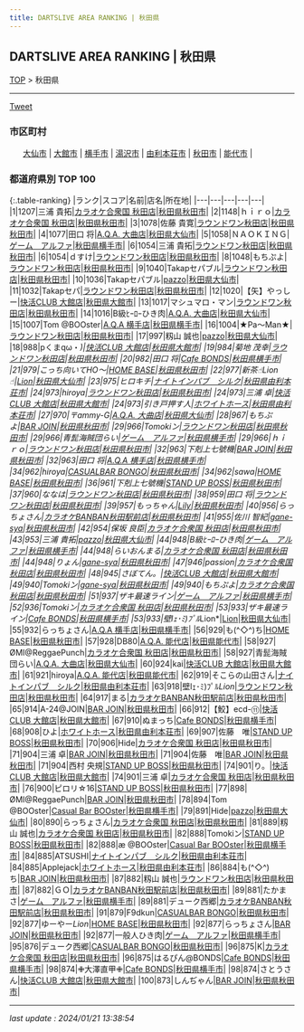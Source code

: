 ```yaml
---
title: DARTSLIVE AREA RANKING | 秋田県
---
```

## DARTSLIVE AREA RANKING | 秋田県

[TOP](/darts/rank/) > 秋田県

___

<a href="https://twitter.com/share?ref_src=twsrc%5Etfw" data-text="DARTSLIVE AREA RANKING | 秋田県" class="twitter-share-button" data-via="DARTSLIVE" data-hashtags="DARTSLIVE" data-related="DARTSLIVE" data-show-count="false">Tweet</a>

### 市区町村

<ul>
<li style="display: inline;"><a href="/darts/rank/秋田県/大仙市">大仙市</a> |</li>
<li style="display: inline;"><a href="/darts/rank/秋田県/大館市">大館市</a> |</li>
<li style="display: inline;"><a href="/darts/rank/秋田県/横手市">横手市</a> |</li>
<li style="display: inline;"><a href="/darts/rank/秋田県/湯沢市">湯沢市</a> |</li>
<li style="display: inline;"><a href="/darts/rank/秋田県/由利本荘市">由利本荘市</a> |</li>
<li style="display: inline;"><a href="/darts/rank/秋田県/秋田市">秋田市</a> |</li>
<li style="display: inline;"><a href="/darts/rank/秋田県/能代市">能代市</a> |</li>

</ul>

### 都道府県別 TOP 100

{:.table-ranking}
|ランク|スコア|名前|店名|所在地|
|---|---|---|---|---|
|1|1207|三浦 貴拓|<a href="https://search.dartslive.com/jp/shop/4d5922f09322e8d20d9b047a20a7ba1e">カラオケ合衆国 秋田店</a>|<a href="/darts/rank/秋田県/秋田市">秋田県秋田市</a>|
|2|1148|ｈｉｒｏ|<a href="https://search.dartslive.com/jp/shop/4d5922f09322e8d20d9b047a20a7ba1e">カラオケ合衆国 秋田店</a>|<a href="/darts/rank/秋田県/秋田市">秋田県秋田市</a>|
|3|1078|佐藤 貴寛|<a href="https://search.dartslive.com/jp/shop/35e12634c54c38430d9b047a20a7ba1e">ラウンドワン秋田店</a>|<a href="/darts/rank/秋田県/秋田市">秋田県秋田市</a>|
|4|1077|田口 将|<a href="https://search.dartslive.com/jp/shop/be585f5e0c2d9a460d9b047a20a7ba1e">A.Q.A. 大曲店</a>|<a href="/darts/rank/秋田県/大仙市">秋田県大仙市</a>|
|5|1058|ＮＡＯＫＩＮＧ|<a href="https://search.dartslive.com/jp/shop/e9ee3c854f8324d00d9b047a20a7ba1e">ゲーム　アルファ</a>|<a href="/darts/rank/秋田県/横手市">秋田県横手市</a>|
|6|1054|三浦 貴拓|<a href="https://search.dartslive.com/jp/shop/35e12634c54c38430d9b047a20a7ba1e">ラウンドワン秋田店</a>|<a href="/darts/rank/秋田県/秋田市">秋田県秋田市</a>|
|6|1054|ｄすけ|<a href="https://search.dartslive.com/jp/shop/35e12634c54c38430d9b047a20a7ba1e">ラウンドワン秋田店</a>|<a href="/darts/rank/秋田県/秋田市">秋田県秋田市</a>|
|8|1048|もちぷよ|<a href="https://search.dartslive.com/jp/shop/35e12634c54c38430d9b047a20a7ba1e">ラウンドワン秋田店</a>|<a href="/darts/rank/秋田県/秋田市">秋田県秋田市</a>|
|9|1040|Takapセパブル|<a href="https://search.dartslive.com/jp/shop/35e12634c54c38430d9b047a20a7ba1e">ラウンドワン秋田店</a>|<a href="/darts/rank/秋田県/秋田市">秋田県秋田市</a>|
|10|1036|Takapセパブル|<a href="https://search.dartslive.com/jp/shop/cbe863070d89cf9e0d9b047a20a7ba1e">pazzo</a>|<a href="/darts/rank/秋田県/大仙市">秋田県大仙市</a>|
|11|1032|Takapセパ|<a href="https://search.dartslive.com/jp/shop/35e12634c54c38430d9b047a20a7ba1e">ラウンドワン秋田店</a>|<a href="/darts/rank/秋田県/秋田市">秋田県秋田市</a>|
|12|1020|【矢】やっしー|<a href="https://search.dartslive.com/jp/shop/b586c4e40494577ca3f63593b5358cc4">快活CLUB 大館店</a>|<a href="/darts/rank/秋田県/大館市">秋田県大館市</a>|
|13|1017|マシュマロ・マン|<a href="https://search.dartslive.com/jp/shop/35e12634c54c38430d9b047a20a7ba1e">ラウンドワン秋田店</a>|<a href="/darts/rank/秋田県/秋田市">秋田県秋田市</a>|
|14|1016|B級ﾋｰﾛｰひき肉|<a href="https://search.dartslive.com/jp/shop/be585f5e0c2d9a460d9b047a20a7ba1e">A.Q.A. 大曲店</a>|<a href="/darts/rank/秋田県/大仙市">秋田県大仙市</a>|
|15|1007|Tom @BOOster|<a href="https://search.dartslive.com/jp/shop/e2e17b05627ded810d9b047a20a7ba1e">A.Q.A 横手店</a>|<a href="/darts/rank/秋田県/横手市">秋田県横手市</a>|
|16|1004|★Pa～Man★|<a href="https://search.dartslive.com/jp/shop/35e12634c54c38430d9b047a20a7ba1e">ラウンドワン秋田店</a>|<a href="/darts/rank/秋田県/秋田市">秋田県秋田市</a>|
|17|997|籾山 誠也|<a href="https://search.dartslive.com/jp/shop/cbe863070d89cf9e0d9b047a20a7ba1e">pazzo</a>|<a href="/darts/rank/秋田県/大仙市">秋田県大仙市</a>|
|18|988|pくまqω・*)|<a href="https://search.dartslive.com/jp/shop/b586c4e40494577ca3f63593b5358cc4">快活CLUB 大館店</a>|<a href="/darts/rank/秋田県/大館市">秋田県大館市</a>|
|19|984|菊地 茂幸|<a href="https://search.dartslive.com/jp/shop/35e12634c54c38430d9b047a20a7ba1e">ラウンドワン秋田店</a>|<a href="/darts/rank/秋田県/秋田市">秋田県秋田市</a>|
|20|982|田口 将|<a href="https://search.dartslive.com/jp/shop/25b6ead1f0da3bd80d9b047a20a7ba1e">Cafe BONDS</a>|<a href="/darts/rank/秋田県/横手市">秋田県横手市</a>|
|21|979|こっち向いてHO〜|<a href="https://search.dartslive.com/jp/shop/253d653e3eee3722774c926eb736cb5a">HOME BASE</a>|<a href="/darts/rank/秋田県/秋田市">秋田県秋田市</a>|
|22|977|新茶☝︎Lion☝︎|<a href="https://search.dartslive.com/jp/shop/39c679be0f01d14c0d9b047a20a7ba1e">Lion</a>|<a href="/darts/rank/秋田県/大仙市">秋田県大仙市</a>|
|23|975|ヒロキチ|<a href="https://search.dartslive.com/jp/shop/320da5fdebc107b00d9b047a20a7ba1e">ナイトインパブ　シルク</a>|<a href="/darts/rank/秋田県/由利本荘市">秋田県由利本荘市</a>|
|24|973|hiroya|<a href="https://search.dartslive.com/jp/shop/35e12634c54c38430d9b047a20a7ba1e">ラウンドワン秋田店</a>|<a href="/darts/rank/秋田県/秋田市">秋田県秋田市</a>|
|24|973|三浦 卓|<a href="https://search.dartslive.com/jp/shop/b586c4e40494577ca3f63593b5358cc4">快活CLUB 大館店</a>|<a href="/darts/rank/秋田県/大館市">秋田県大館市</a>|
|24|973|引き戸押す人|<a href="https://search.dartslive.com/jp/shop/bc7e0ec4688817dc0d9b047a20a7ba1e">ホワイトホース</a>|<a href="/darts/rank/秋田県/由利本荘市">秋田県由利本荘市</a>|
|27|970|〒ammy-G|<a href="https://search.dartslive.com/jp/shop/be585f5e0c2d9a460d9b047a20a7ba1e">A.Q.A. 大曲店</a>|<a href="/darts/rank/秋田県/大仙市">秋田県大仙市</a>|
|28|967|もちぷよ|<a href="https://search.dartslive.com/jp/shop/9519ab752d979946774c926eb736cb5a">BAR JOIN</a>|<a href="/darts/rank/秋田県/秋田市">秋田県秋田市</a>|
|29|966|Tomokiン|<a href="https://search.dartslive.com/jp/shop/35e12634c54c38430d9b047a20a7ba1e">ラウンドワン秋田店</a>|<a href="/darts/rank/秋田県/秋田市">秋田県秋田市</a>|
|29|966|青髭海賊団らい|<a href="https://search.dartslive.com/jp/shop/e9ee3c854f8324d00d9b047a20a7ba1e">ゲーム　アルファ</a>|<a href="/darts/rank/秋田県/横手市">秋田県横手市</a>|
|29|966|ｈｉｒｏ|<a href="https://search.dartslive.com/jp/shop/35e12634c54c38430d9b047a20a7ba1e">ラウンドワン秋田店</a>|<a href="/darts/rank/秋田県/秋田市">秋田県秋田市</a>|
|32|963|下剋上七號機|<a href="https://search.dartslive.com/jp/shop/9519ab752d979946774c926eb736cb5a">BAR JOIN</a>|<a href="/darts/rank/秋田県/秋田市">秋田県秋田市</a>|
|32|963|田口 将|<a href="https://search.dartslive.com/jp/shop/e2e17b05627ded810d9b047a20a7ba1e">A.Q.A 横手店</a>|<a href="/darts/rank/秋田県/横手市">秋田県横手市</a>|
|34|962|hiroya|<a href="https://search.dartslive.com/jp/shop/7a430046fc5d6a750d9b047a20a7ba1e">CASUALBAR BONGO</a>|<a href="/darts/rank/秋田県/秋田市">秋田県秋田市</a>|
|34|962|sawa|<a href="https://search.dartslive.com/jp/shop/253d653e3eee3722774c926eb736cb5a">HOME BASE</a>|<a href="/darts/rank/秋田県/秋田市">秋田県秋田市</a>|
|36|961|下剋上七號機|<a href="https://search.dartslive.com/jp/shop/d0e1948b09309a6e0d9b047a20a7ba1e">STAND UP BOSS</a>|<a href="/darts/rank/秋田県/秋田市">秋田県秋田市</a>|
|37|960|ななは|<a href="https://search.dartslive.com/jp/shop/35e12634c54c38430d9b047a20a7ba1e">ラウンドワン秋田店</a>|<a href="/darts/rank/秋田県/秋田市">秋田県秋田市</a>|
|38|959|田口 将|<a href="https://search.dartslive.com/jp/shop/35e12634c54c38430d9b047a20a7ba1e">ラウンドワン秋田店</a>|<a href="/darts/rank/秋田県/秋田市">秋田県秋田市</a>|
|39|957|もっちゃん|<a href="https://search.dartslive.com/jp/shop/87459a5a5fd498620d9b047a20a7ba1e">Lily</a>|<a href="/darts/rank/秋田県/秋田市">秋田県秋田市</a>|
|40|956|らっちょさん|<a href="https://search.dartslive.com/jp/shop/20ce5347fa08f0bb0d9b047a20a7ba1e">カラオケBANBAN秋田駅前店</a>|<a href="/darts/rank/秋田県/秋田市">秋田県秋田市</a>|
|41|955|佐川 智紀|<a href="https://search.dartslive.com/jp/shop/a5b2fc38fda6c9310d9b047a20a7ba1e">gane-sya</a>|<a href="/darts/rank/秋田県/秋田市">秋田県秋田市</a>|
|42|954|保坂 良臣|<a href="https://search.dartslive.com/jp/shop/4d5922f09322e8d20d9b047a20a7ba1e">カラオケ合衆国 秋田店</a>|<a href="/darts/rank/秋田県/秋田市">秋田県秋田市</a>|
|43|953|三浦 貴拓|<a href="https://search.dartslive.com/jp/shop/cbe863070d89cf9e0d9b047a20a7ba1e">pazzo</a>|<a href="/darts/rank/秋田県/大仙市">秋田県大仙市</a>|
|44|948|B級ﾋｰﾛｰひき肉|<a href="https://search.dartslive.com/jp/shop/e9ee3c854f8324d00d9b047a20a7ba1e">ゲーム　アルファ</a>|<a href="/darts/rank/秋田県/横手市">秋田県横手市</a>|
|44|948|らいおんまる|<a href="https://search.dartslive.com/jp/shop/4d5922f09322e8d20d9b047a20a7ba1e">カラオケ合衆国 秋田店</a>|<a href="/darts/rank/秋田県/秋田市">秋田県秋田市</a>|
|44|948|りょん|<a href="https://search.dartslive.com/jp/shop/a5b2fc38fda6c9310d9b047a20a7ba1e">gane-sya</a>|<a href="/darts/rank/秋田県/秋田市">秋田県秋田市</a>|
|47|946|passion|<a href="https://search.dartslive.com/jp/shop/4d5922f09322e8d20d9b047a20a7ba1e">カラオケ合衆国 秋田店</a>|<a href="/darts/rank/秋田県/秋田市">秋田県秋田市</a>|
|48|945|さぼてん。|<a href="https://search.dartslive.com/jp/shop/b586c4e40494577ca3f63593b5358cc4">快活CLUB 大館店</a>|<a href="/darts/rank/秋田県/大館市">秋田県大館市</a>|
|49|940|Tomokiン|<a href="https://search.dartslive.com/jp/shop/a5b2fc38fda6c9310d9b047a20a7ba1e">gane-sya</a>|<a href="/darts/rank/秋田県/秋田市">秋田県秋田市</a>|
|49|940|もちぷよ|<a href="https://search.dartslive.com/jp/shop/4d5922f09322e8d20d9b047a20a7ba1e">カラオケ合衆国 秋田店</a>|<a href="/darts/rank/秋田県/秋田市">秋田県秋田市</a>|
|51|937|ザキ最速ライン|<a href="https://search.dartslive.com/jp/shop/e9ee3c854f8324d00d9b047a20a7ba1e">ゲーム　アルファ</a>|<a href="/darts/rank/秋田県/横手市">秋田県横手市</a>|
|52|936|Tomokiン|<a href="https://search.dartslive.com/jp/shop/4d5922f09322e8d20d9b047a20a7ba1e">カラオケ合衆国 秋田店</a>|<a href="/darts/rank/秋田県/秋田市">秋田県秋田市</a>|
|53|933|ザキ最速ライン|<a href="https://search.dartslive.com/jp/shop/25b6ead1f0da3bd80d9b047a20a7ba1e">Cafe BONDS</a>|<a href="/darts/rank/秋田県/横手市">秋田県横手市</a>|
|53|933|壁lｪ･ﾐ)ﾌﾟﾙ*Lion*|<a href="https://search.dartslive.com/jp/shop/39c679be0f01d14c0d9b047a20a7ba1e">Lion</a>|<a href="/darts/rank/秋田県/大仙市">秋田県大仙市</a>|
|55|932|らっちょさん|<a href="https://search.dartslive.com/jp/shop/e2e17b05627ded810d9b047a20a7ba1e">A.Q.A 横手店</a>|<a href="/darts/rank/秋田県/横手市">秋田県横手市</a>|
|56|929|も(^◇^)ち|<a href="https://search.dartslive.com/jp/shop/253d653e3eee3722774c926eb736cb5a">HOME BASE</a>|<a href="/darts/rank/秋田県/秋田市">秋田県秋田市</a>|
|57|928|DB80|<a href="https://search.dartslive.com/jp/shop/88188327f85b49c90d9b047a20a7ba1e">A.Q.A. 能代店</a>|<a href="/darts/rank/秋田県/能代市">秋田県能代市</a>|
|58|927|ØMI@ReggaePunch|<a href="https://search.dartslive.com/jp/shop/4d5922f09322e8d20d9b047a20a7ba1e">カラオケ合衆国 秋田店</a>|<a href="/darts/rank/秋田県/秋田市">秋田県秋田市</a>|
|58|927|青髭海賊団らい|<a href="https://search.dartslive.com/jp/shop/be585f5e0c2d9a460d9b047a20a7ba1e">A.Q.A. 大曲店</a>|<a href="/darts/rank/秋田県/大仙市">秋田県大仙市</a>|
|60|924|kai|<a href="https://search.dartslive.com/jp/shop/b586c4e40494577ca3f63593b5358cc4">快活CLUB 大館店</a>|<a href="/darts/rank/秋田県/大館市">秋田県大館市</a>|
|61|921|hiroya|<a href="https://search.dartslive.com/jp/shop/88188327f85b49c90d9b047a20a7ba1e">A.Q.A. 能代店</a>|<a href="/darts/rank/秋田県/能代市">秋田県能代市</a>|
|62|919|そこらの山田さん|<a href="https://search.dartslive.com/jp/shop/320da5fdebc107b00d9b047a20a7ba1e">ナイトインパブ　シルク</a>|<a href="/darts/rank/秋田県/由利本荘市">秋田県由利本荘市</a>|
|63|918|壁lｪ･ﾐ)ﾌﾟﾙ*Lion*|<a href="https://search.dartslive.com/jp/shop/35e12634c54c38430d9b047a20a7ba1e">ラウンドワン秋田店</a>|<a href="/darts/rank/秋田県/秋田市">秋田県秋田市</a>|
|64|917|まる|<a href="https://search.dartslive.com/jp/shop/20ce5347fa08f0bb0d9b047a20a7ba1e">カラオケBANBAN秋田駅前店</a>|<a href="/darts/rank/秋田県/秋田市">秋田県秋田市</a>|
|65|914|A-24@JOIN|<a href="https://search.dartslive.com/jp/shop/9519ab752d979946774c926eb736cb5a">BAR JOIN</a>|<a href="/darts/rank/秋田県/秋田市">秋田県秋田市</a>|
|66|912|【鮫】ecd-⑪|<a href="https://search.dartslive.com/jp/shop/b586c4e40494577ca3f63593b5358cc4">快活CLUB 大館店</a>|<a href="/darts/rank/秋田県/大館市">秋田県大館市</a>|
|67|910|ぬまっち|<a href="https://search.dartslive.com/jp/shop/25b6ead1f0da3bd80d9b047a20a7ba1e">Cafe BONDS</a>|<a href="/darts/rank/秋田県/横手市">秋田県横手市</a>|
|68|908|ひよ|<a href="https://search.dartslive.com/jp/shop/bc7e0ec4688817dc0d9b047a20a7ba1e">ホワイトホース</a>|<a href="/darts/rank/秋田県/由利本荘市">秋田県由利本荘市</a>|
|69|907|佐藤　唯|<a href="https://search.dartslive.com/jp/shop/d0e1948b09309a6e0d9b047a20a7ba1e">STAND UP BOSS</a>|<a href="/darts/rank/秋田県/秋田市">秋田県秋田市</a>|
|70|906|Hide|<a href="https://search.dartslive.com/jp/shop/4d5922f09322e8d20d9b047a20a7ba1e">カラオケ合衆国 秋田店</a>|<a href="/darts/rank/秋田県/秋田市">秋田県秋田市</a>|
|71|904|三浦 卓|<a href="https://search.dartslive.com/jp/shop/9519ab752d979946774c926eb736cb5a">BAR JOIN</a>|<a href="/darts/rank/秋田県/秋田市">秋田県秋田市</a>|
|71|904|佐藤　唯|<a href="https://search.dartslive.com/jp/shop/9519ab752d979946774c926eb736cb5a">BAR JOIN</a>|<a href="/darts/rank/秋田県/秋田市">秋田県秋田市</a>|
|71|904|西村 央規|<a href="https://search.dartslive.com/jp/shop/d0e1948b09309a6e0d9b047a20a7ba1e">STAND UP BOSS</a>|<a href="/darts/rank/秋田県/秋田市">秋田県秋田市</a>|
|74|901|り。|<a href="https://search.dartslive.com/jp/shop/b586c4e40494577ca3f63593b5358cc4">快活CLUB 大館店</a>|<a href="/darts/rank/秋田県/大館市">秋田県大館市</a>|
|74|901|三浦 卓|<a href="https://search.dartslive.com/jp/shop/4d5922f09322e8d20d9b047a20a7ba1e">カラオケ合衆国 秋田店</a>|<a href="/darts/rank/秋田県/秋田市">秋田県秋田市</a>|
|76|900|ピロリ☆16|<a href="https://search.dartslive.com/jp/shop/d0e1948b09309a6e0d9b047a20a7ba1e">STAND UP BOSS</a>|<a href="/darts/rank/秋田県/秋田市">秋田県秋田市</a>|
|77|898|ØMI@ReggaePunch|<a href="https://search.dartslive.com/jp/shop/9519ab752d979946774c926eb736cb5a">BAR JOIN</a>|<a href="/darts/rank/秋田県/秋田市">秋田県秋田市</a>|
|78|894|Tom @BOOster|<a href="https://search.dartslive.com/jp/shop/f486a7fbe22d40330d9b047a20a7ba1e">Casual Bar BOOster</a>|<a href="/darts/rank/秋田県/横手市">秋田県横手市</a>|
|79|891|Hide|<a href="https://search.dartslive.com/jp/shop/cbe863070d89cf9e0d9b047a20a7ba1e">pazzo</a>|<a href="/darts/rank/秋田県/大仙市">秋田県大仙市</a>|
|80|890|らっちょさん|<a href="https://search.dartslive.com/jp/shop/4d5922f09322e8d20d9b047a20a7ba1e">カラオケ合衆国 秋田店</a>|<a href="/darts/rank/秋田県/秋田市">秋田県秋田市</a>|
|81|889|籾山 誠也|<a href="https://search.dartslive.com/jp/shop/4d5922f09322e8d20d9b047a20a7ba1e">カラオケ合衆国 秋田店</a>|<a href="/darts/rank/秋田県/秋田市">秋田県秋田市</a>|
|82|888|Tomokiン|<a href="https://search.dartslive.com/jp/shop/d0e1948b09309a6e0d9b047a20a7ba1e">STAND UP BOSS</a>|<a href="/darts/rank/秋田県/秋田市">秋田県秋田市</a>|
|82|888|æ @BOOster|<a href="https://search.dartslive.com/jp/shop/f486a7fbe22d40330d9b047a20a7ba1e">Casual Bar BOOster</a>|<a href="/darts/rank/秋田県/横手市">秋田県横手市</a>|
|84|885|ATSUSHI|<a href="https://search.dartslive.com/jp/shop/320da5fdebc107b00d9b047a20a7ba1e">ナイトインパブ　シルク</a>|<a href="/darts/rank/秋田県/由利本荘市">秋田県由利本荘市</a>|
|84|885|Applejack|<a href="https://search.dartslive.com/jp/shop/bc7e0ec4688817dc0d9b047a20a7ba1e">ホワイトホース</a>|<a href="/darts/rank/秋田県/由利本荘市">秋田県由利本荘市</a>|
|86|884|も(^◇^)ち|<a href="https://search.dartslive.com/jp/shop/9519ab752d979946774c926eb736cb5a">BAR JOIN</a>|<a href="/darts/rank/秋田県/秋田市">秋田県秋田市</a>|
|87|882|籾山 誠也|<a href="https://search.dartslive.com/jp/shop/35e12634c54c38430d9b047a20a7ba1e">ラウンドワン秋田店</a>|<a href="/darts/rank/秋田県/秋田市">秋田県秋田市</a>|
|87|882|ＧＯ|<a href="https://search.dartslive.com/jp/shop/20ce5347fa08f0bb0d9b047a20a7ba1e">カラオケBANBAN秋田駅前店</a>|<a href="/darts/rank/秋田県/秋田市">秋田県秋田市</a>|
|89|881|たかまさ|<a href="https://search.dartslive.com/jp/shop/e9ee3c854f8324d00d9b047a20a7ba1e">ゲーム　アルファ</a>|<a href="/darts/rank/秋田県/横手市">秋田県横手市</a>|
|89|881|デューク西郷|<a href="https://search.dartslive.com/jp/shop/20ce5347fa08f0bb0d9b047a20a7ba1e">カラオケBANBAN秋田駅前店</a>|<a href="/darts/rank/秋田県/秋田市">秋田県秋田市</a>|
|91|879|F9dkun|<a href="https://search.dartslive.com/jp/shop/7a430046fc5d6a750d9b047a20a7ba1e">CASUALBAR BONGO</a>|<a href="/darts/rank/秋田県/秋田市">秋田県秋田市</a>|
|92|877|ゆーやー*Lion*|<a href="https://search.dartslive.com/jp/shop/253d653e3eee3722774c926eb736cb5a">HOME BASE</a>|<a href="/darts/rank/秋田県/秋田市">秋田県秋田市</a>|
|92|877|らっちょさん|<a href="https://search.dartslive.com/jp/shop/9519ab752d979946774c926eb736cb5a">BAR JOIN</a>|<a href="/darts/rank/秋田県/秋田市">秋田県秋田市</a>|
|92|877|一般人ひき肉|<a href="https://search.dartslive.com/jp/shop/e9ee3c854f8324d00d9b047a20a7ba1e">ゲーム　アルファ</a>|<a href="/darts/rank/秋田県/横手市">秋田県横手市</a>|
|95|876|デューク西郷|<a href="https://search.dartslive.com/jp/shop/7a430046fc5d6a750d9b047a20a7ba1e">CASUALBAR BONGO</a>|<a href="/darts/rank/秋田県/秋田市">秋田県秋田市</a>|
|96|875|K|<a href="https://search.dartslive.com/jp/shop/4d5922f09322e8d20d9b047a20a7ba1e">カラオケ合衆国 秋田店</a>|<a href="/darts/rank/秋田県/秋田市">秋田県秋田市</a>|
|96|875|はるぴん@BONDS|<a href="https://search.dartslive.com/jp/shop/25b6ead1f0da3bd80d9b047a20a7ba1e">Cafe BONDS</a>|<a href="/darts/rank/秋田県/横手市">秋田県横手市</a>|
|98|874|✙大澤直甲✙|<a href="https://search.dartslive.com/jp/shop/25b6ead1f0da3bd80d9b047a20a7ba1e">Cafe BONDS</a>|<a href="/darts/rank/秋田県/横手市">秋田県横手市</a>|
|98|874|さとうさん|<a href="https://search.dartslive.com/jp/shop/b586c4e40494577ca3f63593b5358cc4">快活CLUB 大館店</a>|<a href="/darts/rank/秋田県/大館市">秋田県大館市</a>|
|100|873|しんぢゃん|<a href="https://search.dartslive.com/jp/shop/9519ab752d979946774c926eb736cb5a">BAR JOIN</a>|<a href="/darts/rank/秋田県/秋田市">秋田県秋田市</a>|





___

_last update : 2024/01/21 13:38:54_


<script src="https://cdnjs.cloudflare.com/ajax/libs/jquery/3.6.1/jquery.min.js" integrity="sha512-aVKKRRi/Q/YV+4mjoKBsE4x3H+BkegoM/em46NNlCqNTmUYADjBbeNefNxYV7giUp0VxICtqdrbqU7iVaeZNXA==" crossorigin="anonymous" referrerpolicy="no-referrer"></script>
<script src="https://cdnjs.cloudflare.com/ajax/libs/jquery.tablesorter/2.31.3/js/jquery.tablesorter.min.js" integrity="sha512-qzgd5cYSZcosqpzpn7zF2ZId8f/8CHmFKZ8j7mU4OUXTNRd5g+ZHBPsgKEwoqxCtdQvExE5LprwwPAgoicguNg==" crossorigin="anonymous" referrerpolicy="no-referrer"></script>
<link rel="stylesheet" href="https://cdnjs.cloudflare.com/ajax/libs/jquery.tablesorter/2.31.3/css/theme.default.min.css" integrity="sha512-wghhOJkjQX0Lh3NSWvNKeZ0ZpNn+SPVXX1Qyc9OCaogADktxrBiBdKGDoqVUOyhStvMBmJQ8ZdMHiR3wuEq8+w==" crossorigin="anonymous" referrerpolicy="no-referrer" />
<script>
$(function() {
    $(".table-ranking").tablesorter({sortList:[[0, 0]]});
});
</script>

<script async src="https://platform.twitter.com/widgets.js" charset="utf-8"></script>